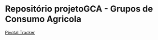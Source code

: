 # Repositório projetoGCA - Grupos de Consumo Agricola

[Pivotal Tracker](https://www.pivotaltracker.com/n/projects/2181754)
